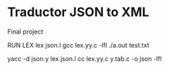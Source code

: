 # Traductor JSON to XML
Final project 

RUN LEX
lex json.l
gcc lex.yy.c -lfl 
./a.out test.txt

yacc -d json.y
lex json.l
cc lex.yy.c y.tab.c -o json  -lfl